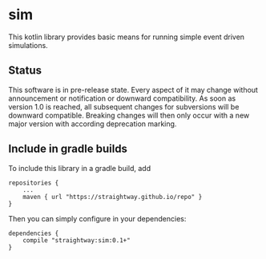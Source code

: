 # sim

This kotlin library provides basic means for running simple event driven simulations.

## Status

This software is in pre-release state. Every aspect of it may change without announcement or
notification or downward compatibility. As soon as version 1.0 is reached, all subsequent
changes for subversions will be downward compatible. Breaking changes will then only occur
with a new major version with according deprecation marking.

## Include in gradle builds

To include this library in a gradle build, add

    repositories {
        ...
        maven { url "https://straightway.github.io/repo" }
    }

Then you can simply configure in your dependencies:

    dependencies {
        compile "straightway:sim:0.1+"
    }
